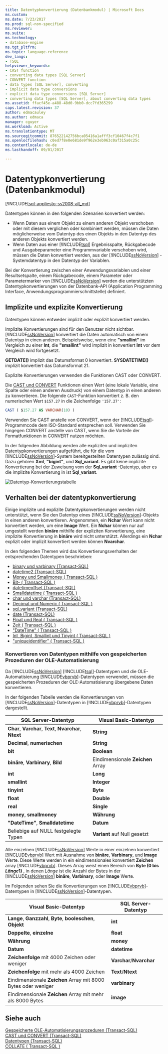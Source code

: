 ```yaml
---
title: Datentypkonvertierung (Datenbankmodul) | Microsoft Docs
ms.custom: 
ms.date: 7/23/2017
ms.prod: sql-non-specified
ms.reviewer: 
ms.suite: 
ms.technology:
- database-engine
ms.tgt_pltfrm: 
ms.topic: language-reference
dev_langs:
- TSQL
helpviewer_keywords:
- CAST function
- converting data types [SQL Server]
- CONVERT function
- data types [SQL Server], converting
- implicit data type conversions
- explicit data type conversions [SQL Server]
- converting data types [SQL Server], about converting data types
ms.assetid: ffacf45e-a488-48d0-9bb0-dcc7fd365299
caps.latest.revision: 37
author: edmacauley
ms.author: edmaca
manager: cguyer
ms.workload: Active
ms.translationtype: MT
ms.sourcegitcommit: 876522142756bca05416a1afff3cf10467f4c7f1
ms.openlocfilehash: c0ed7f8e0e681de9f962e3eb963c0af315a0c25c
ms.contentlocale: de-de
ms.lasthandoff: 09/01/2017

---
```

# <a name="data-type-conversion-database-engine"></a>Datentypkonvertierung (Datenbankmodul)
[!INCLUDE[tsql-appliesto-ss2008-all_md](../../includes/tsql-appliesto-ss2008-all-md.md)]

Datentypen können in den folgenden Szenarien konvertiert werden:
-   Wenn Daten aus einem Objekt zu einem anderen Objekt verschoben oder mit diesem verglichen oder kombiniert werden, müssen die Daten möglicherweise vom Datentyp des einen Objekts in den Datentyp des anderen Objekts konvertiert werden.  
-   Wenn Daten aus einer [!INCLUDE[tsql](../../includes/tsql-md.md)] Ergebnisspalte, Rückgabecode und Ausgabeparameter eine Programmvariable verschoben wird, müssen die Daten konvertiert werden, aus der [!INCLUDE[ssNoVersion](../../includes/ssnoversion-md.md)] -Systemdatentyp in den Datentyp der Variablen.  
  
Bei der Konvertierung zwischen einer Anwendungsvariablen und einer Resultsetspalte, einem Rückgabecode, einem Parameter oder Parametermarker von [!INCLUDE[ssNoVersion](../../includes/ssnoversion-md.md)] werden die unterstützten Datentypkonvertierungen von der Datenbank-API (Application Programming Interface, Anwendungsprogrammierschnittstelle) definiert.
  
## <a name="implicit-and-explicit-conversion"></a>Implizite und explizite Konvertierung
Datentypen können entweder implizit oder explizit konvertiert werden.
  
Implizite Konvertierungen sind für den Benutzer nicht sichtbar. [!INCLUDE[ssNoVersion](../../includes/ssnoversion-md.md)] konvertiert die Daten automatisch von einem Datentyp in einen anderen. Beispielsweise, wenn eine **"smallint"** im Vergleich zu einer **Int**, die **"smallint"** wird implizit in konvertiert **Int** vor dem Vergleich wird fortgesetzt.
  
**GETDATE()** implizit das Datumsformat 0 konvertiert. **SYSDATETIME()** implizit konvertiert das Datumsformat 21.
  
Explizite Konvertierungen verwenden die Funktionen CAST oder CONVERT.
  
Die [CAST und CONVERT](../../t-sql/functions/cast-and-convert-transact-sql.md) Funktionen einen Wert (eine lokale Variable, eine Spalte oder einen anderen Ausdruck) von einem Datentyp in einen anderen zu konvertieren. Die folgende `CAST`-Funktion konvertiert z. B. den numerischen Wert `$157.27` in die Zeichenfolge `'157.27'`:
  
```sql
CAST ( $157.27 AS VARCHAR(10) )  
```  
  
Verwenden Sie CAST anstelle von CONVERT, wenn der [!INCLUDE[tsql](../../includes/tsql-md.md)]-Programmcode dem ISO-Standard entsprechen soll. Verwenden Sie hingegen CONVERT anstelle von CAST, wenn Sie die Vorteile der Formatfunktionen in CONVERT nutzen möchten.
  
In der folgenden Abbildung werden alle expliziten und impliziten Datentypkonvertierungen aufgeführt, die für die vom [!INCLUDE[ssNoVersion](../../includes/ssnoversion-md.md)]-System bereitgestellten Datentypen zulässig sind. Dazu gehören **Xml**, **"bigint"**, und **Sql_variant**. Es gibt keine implizite Konvertierung bei der Zuweisung vom der **Sql_variant** -Datentyp, aber es die implizite Konvertierung in ist **Sql_variant**.
  
![Datentyp-Konvertierungstabelle](../../t-sql/data-types/media/lrdatahd.png "Datentyp-Konvertierungstabelle")
  
## <a name="data-type-conversion-behaviors"></a>Verhalten bei der datentypkonvertierung
Einige implizite und explizite Datentypkonvertierungen werden nicht unterstützt, wenn Sie den Datentyp eines [!INCLUDE[ssNoVersion](../../includes/ssnoversion-md.md)]-Objekts in einen anderen konvertieren. Angenommen, ein **Nchar** Wert kann nicht konvertiert werden, um eine **Image** Wert. Ein **Nchar** können nur auf umgestellt werden **binäre** mithilfe der expliziten Konvertierung, eine implizite Konvertierung in **binäre** wird nicht unterstützt. Allerdings ein **Nchar** explizit oder implizit konvertiert werden können **Nvarchar**.
  
In den folgenden Themen wird das Konvertierungsverhalten der entsprechenden Datentypen beschrieben:
  
 - [binary und varbinary &#40;Transact-SQL&#41;](../../t-sql/data-types/binary-and-varbinary-transact-sql.md)  
 - [datetime2 &#40;Transact-SQL&#41;](../../t-sql/data-types/datetime2-transact-sql.md)  
 - [Money und Smallmoney &#40; Transact-SQL &#41;](../../t-sql/data-types/money-and-smallmoney-transact-sql.md)  
 - [Bit- &#40; Transact-SQL &#41;](../../t-sql/data-types/bit-transact-sql.md)  
 - [datetimeoffset &#40;Transact-SQL&#41;](../../t-sql/data-types/datetimeoffset-transact-sql.md)  
 - [Smalldatetime &#40; Transact-SQL &#41;](../../t-sql/data-types/smalldatetime-transact-sql.md)  
 - [char und varchar &#40;Transact-SQL&#41;](../../t-sql/data-types/char-and-varchar-transact-sql.md)  
 - [Decimal und Numeric &#40; Transact-SQL &#41;](../../t-sql/data-types/decimal-and-numeric-transact-sql.md)  
 - [sql_variant &#40;Transact-SQL&#41;](../../t-sql/data-types/sql-variant-transact-sql.md)  
 - [date &#40;Transact-SQL&#41;](../../t-sql/data-types/date-transact-sql.md)  
 - [Float und Real &#40; Transact-SQL &#41;](../../t-sql/data-types/float-and-real-transact-sql.md)  
 - [Zeit &#40; Transact-SQL &#41;](../../t-sql/data-types/time-transact-sql.md)  
 - ["DateTime" &#40; Transact-SQL &#41;](../../t-sql/data-types/datetime-transact-sql.md)  
 - [Int, Bigint, Smallint und Tinyint &#40; Transact-SQL &#41;](../../t-sql/data-types/int-bigint-smallint-and-tinyint-transact-sql.md)  
 - ["uniqueidentifier" &#40; Transact-SQL &#41;](../../t-sql/data-types/uniqueidentifier-transact-sql.md)  
  
###  <a name="converting-data-types-by-using-ole-automation-stored-procedures"></a>Konvertieren von Datentypen mithilfe von gespeicherten Prozeduren der OLE-Automatisierung  
Da [!INCLUDE[ssNoVersion](../../includes/ssnoversion-md.md)] [!INCLUDE[tsql](../../includes/tsql-md.md)]-Datentypen und die OLE-Automatisierung [!INCLUDE[vbprvb](../../includes/vbprvb-md.md)]-Datentypen verwendet, müssen die gespeicherten Prozeduren der OLE-Automatisierung übergebene Daten konvertieren.
  
In der folgenden Tabelle werden die Konvertierungen von [!INCLUDE[ssNoVersion](../../includes/ssnoversion-md.md)]-Datentypen in [!INCLUDE[vbprvb](../../includes/vbprvb-md.md)]-Datentypen dargestellt.
  
|SQL Server-Datentyp|Visual Basic-Datentyp|  
|--------------------------|----------------------------|  
|**Char**, **Varchar**, **Text**, **Nvarchar**, **Ntext**|**String**|  
|**Decimal**, **numerischen**|**String**|  
|**bit**|**Boolean**|  
|**binäre**, **Varbinary**, **Bild**|Eindimensionale **Zeichen** Array|  
|**int**|**Long**|  
|**smallint**|**Integer**|  
|**tinyint**|**Byte**|  
|**float**|**Double**|  
|**real**|**Single**|  
|**money**, **smallmoney**|**Währung**|  
|**"DateTime"**, **Smalldatetime**|**Datum**|  
|Beliebige auf NULL festgelegte Typen|**Variant** auf Null gesetzt|  
  
Alle einzelnen [!INCLUDE[ssNoVersion](../../includes/ssnoversion-md.md)] Werte in einer einzelnen konvertiert [!INCLUDE[vbprvb](../../includes/vbprvb-md.md)] Wert mit Ausnahme von **binäre**, **Varbinary**, und **Image** Werte. Diese Werte werden in ein eindimensionales konvertiert **Zeichen** array [!INCLUDE[vbprvb](../../includes/vbprvb-md.md)]. Dieses Array weist einen Bereich von **Byte (**0 bis *Länge*1**)** , in denen *Länge* ist die Anzahl der Bytes in der [!INCLUDE[ssNoVersion](../../includes/ssnoversion-md.md)]  **binäre**, **Varbinary**, oder **Image** Werte.
  
Im Folgenden sehen Sie die Konvertierungen von [!INCLUDE[vbprvb](../../includes/vbprvb-md.md)]-Datentypen in [!INCLUDE[ssNoVersion](../../includes/ssnoversion-md.md)]-Datentypen.
  
|Visual Basic-Datentyp|SQL Server-Datentyp|  
|----------------------------|--------------------------|  
|**Lange**, **Ganzzahl**, **Byte**, **booleschen**, **Objekt**|**int**|  
|**Doppelte**, **einzelne**|**float**|  
|**Währung**|**money**|  
|**Datum**|**datetime**|  
|**Zeichenfolge** mit 4000 Zeichen oder weniger|**Varchar**/**Nvarchar**|  
|**Zeichenfolge** mit mehr als 4000 Zeichen|**Text**/**Ntext**|  
|Eindimensionale **Zeichen** Array mit 8000 Bytes oder weniger|**varbinary**|  
|Eindimensionale **Zeichen** Array mit mehr als 8000 Bytes|**image**|  
  
## <a name="see-also"></a>Siehe auch
[Gespeicherte OLE-Automatisierungsprozeduren &#40;Transact-SQL&#41;](../../relational-databases/system-stored-procedures/ole-automation-stored-procedures-transact-sql.md)  
[CAST und CONVERT &#40;Transact-SQL&#41;](../../t-sql/functions/cast-and-convert-transact-sql.md)  
[Datentypen &#40;Transact-SQL&#41;](../../t-sql/data-types/data-types-transact-sql.md)  
[COLLATE &#40; Transact-SQL &#41;](http://msdn.microsoft.com/library/4ba6b7d8-114a-4f4e-bb38-fe5697add4e9)
  
  

